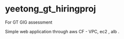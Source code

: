 # yeetong_gt_hiringproj
For GT GIG assessment

Simple web application through aws CF - VPC, ec2 , alb .
